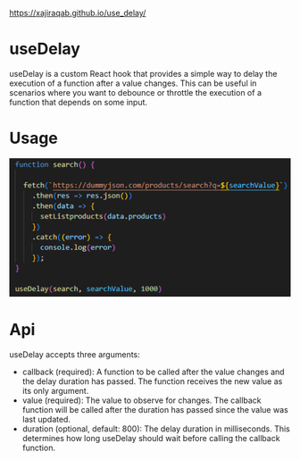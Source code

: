 https://xajiraqab.github.io/use_delay/

# useDelay
useDelay is a custom React hook that provides a simple way to delay the execution of a function after a value changes. This can be useful in scenarios where you want to debounce or throttle the execution of a function that depends on some input.


# Usage
![alt text](https://github.com/xajiraqab/use_delay/blob/main/readmeres/call_useDelay.png?raw=true)


# Api
useDelay accepts three arguments:
* callback (required): A function to be called after the value changes and the delay duration has passed. The function receives the new value as its only argument.
* value (required): The value to observe for changes. The callback function will be called after the duration has passed since the value was last updated.
* duration (optional, default: 800): The delay duration in milliseconds. This determines how long useDelay should wait before calling the callback function.
